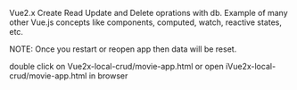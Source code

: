 Vue2.x
  Create Read Update and Delete oprations with db.
  Example of many other Vue.js concepts like components, computed, watch, reactive states, etc.

  NOTE: Once you restart or reopen app then data will be reset.

  double click on Vue2x-local-crud/movie-app.html or open iVue2x-local-crud/movie-app.html in browser 

